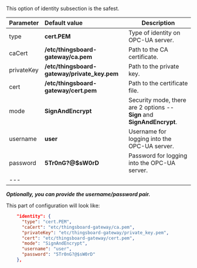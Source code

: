 This option of identity subsection is the safest.

| **Parameter** | **Default value**                             | **Description**                                                           |
|:-|:-|-
| type          | **cert.PEM**                                  | Type of identity on OPC-UA server.                                        |
| caCert        | **/etc/thingsboard-gateway/ca.pem**           | Path to the CA certificate.                                               |
| privateKey    | **/etc/thingsboard-gateway/private_key.pem**  | Path to the private key.                                                  |
| cert          | **/etc/thingsboard-gateway/cert.pem**         | Path to the certificate file.                                             |
| mode          | **SignAndEncrypt**                            | Security mode, there are 2 options -- **Sign** and **SignAndEncrypt**.    |  
| username      | **user**                                      | Username for logging into the OPC-UA server.                              |
| password      | **5Tr0nG?@$sW0rD**                            | Password for logging into the OPC-UA server.                              |
|---

***Optionally, you can provide the username/password pair.***

This part of configuration will look like:  

```json
    "identity": {
      "type": "cert.PEM",
      "caCert": "etc/thingsboard-gateway/ca.pem",
      "privateKey": "etc/thingsboard-gateway/private_key.pem", 
      "cert": "etc/thingsboard-gateway/cert.pem",
      "mode": "SignAndEncrypt",
      "username": "user",
      "password": "5Tr0nG?@$sW0rD"
    },
```